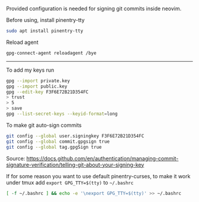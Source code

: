 Provided configuration is needed for signing git commits inside neovim.

Before using, install pinentry-tty

```bash
sudo apt install pinentry-tty
```

Reload agent


```bash
gpg-connect-agent reloadagent /bye
```

---

To add my keys run

```bash
gpg --import private.key
gpg --import public.key
gpg --edit-key F3F6E72B21D354FC
> trust
> 5
> save
gpg --list-secret-keys --keyid-format=long
```

To make git auto-sign commits

```bash
git config --global user.signingkey F3F6E72B21D354FC
git config --global commit.gpgsign true
git config --global tag.gpgSign true
```
Source: https://docs.github.com/en/authentication/managing-commit-signature-verification/telling-git-about-your-signing-key

If for some reason you want to use default pinentry-curses, to make it work under tmux add `export GPG_TTY=$(tty)` to `~/.bashrc`

```bash
[ -f ~/.bashrc ] && echo -e '\nexport GPG_TTY=$(tty)' >> ~/.bashrc
```

